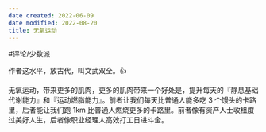 ```yaml
---
date created: 2022-06-09
date modified: 2022-08-20
title: 无氧运动
---
```


#评论/少数派

作者这水平，放古代，叫文武双全。👍

无氧运动，带来更多的肌肉，更多的肌肉带来一个好处是，提升每天的『静息基础代谢能力』和『运动燃脂能力』。前者让我们每天比普通人能多吃 3 个馒头的卡路里，后者能让我们跑 1km 比普通人燃烧更多的卡路里。前者像有资产人士收租度过美好人生，后者像职业经理人高效打工日进斗金。
